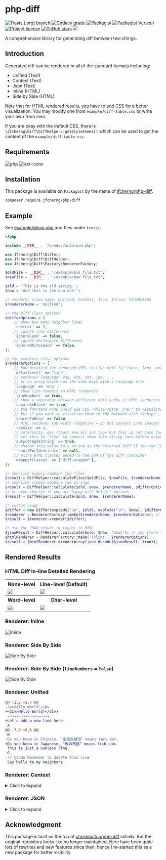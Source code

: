 # php-diff

<a href="https://travis-ci.org/jfcherng/php-diff"><img alt="Travis (.org) branch" src="https://img.shields.io/travis/jfcherng/php-diff/v6?style=flat-square"></a>
<a href="https://app.codacy.com/project/jfcherng/php-diff/dashboard"><img alt="Codacy grade" src="https://img.shields.io/codacy/grade/3a7a07d2ed67434e8e8582ea4ec9867b/v6?style=flat-square"></a>
<a href="https://packagist.org/packages/jfcherng/php-diff"><img alt="Packagist" src="https://img.shields.io/packagist/dt/jfcherng/php-diff?style=flat-square"></a>
<a href="https://packagist.org/packages/jfcherng/php-diff"><img alt="Packagist Version" src="https://img.shields.io/packagist/v/jfcherng/php-diff?style=flat-square"></a>
<a href="https://github.com/jfcherng/php-diff/blob/v6/LICENSE"><img alt="Project license" src="https://img.shields.io/github/license/jfcherng/php-diff?style=flat-square"></a>
<a href="https://github.com/jfcherng/php-diff/stargazers"><img alt="GitHub stars" src="https://img.shields.io/github/stars/jfcherng/php-diff?style=flat-square&logo=github"></a>
<a href="https://www.paypal.me/jfcherng/5usd" title="Donate to this project using Paypal"><img src="https://img.shields.io/badge/paypal-donate-blue.svg?style=flat-square&logo=paypal" /></a>

A comprehensive library for generating diff between two strings.


## Introduction

Generated diff can be rendered in all of the standard formats including:

- Unified (Text)
- Context (Text)
- Json (Text)
- Inline (HTML)
- Side by Side (HTML)

Note that for HTML rendered results, you have to add CSS for a better visualization.
You may modify one from `example/diff-table.css` or write your own from zero.

If you are okay with the default CSS, there is `\Jfcherng\Diff\DiffHelper::getStyleSheet()`
which can be used to get the content of the `example/diff-table.css`.


## Requirements

![php](https://img.shields.io/badge/php-%5E7.1.3-blue?style=flat-square)
![ext-iconv](https://img.shields.io/badge/ext-iconv-brightgreen?style=flat-square)


## Installation

This package is available on `Packagist` by the name of [jfcherng/php-diff](https://packagist.org/packages/jfcherng/php-diff).

```bash
composer require jfcherng/php-diff
```


## Example

See [example/demo.php](https://github.com/jfcherng/php-diff/blob/v6/example/demo.php) and files under `tests/`.

```php
<?php

include __DIR__ . '/vendor/autoload.php';

use Jfcherng\Diff\Differ;
use Jfcherng\Diff\DiffHelper;
use Jfcherng\Diff\Factory\RendererFactory;

$oldFile = __DIR__ . '/example/old_file.txt';
$newFile = __DIR__ . '/example/new_file.txt';

$old = 'This is the old string.';
$new = 'And this is the new one.';

// renderer class name: Unified, Context, Json, Inline, SideBySide
$rendererName = 'Unified';

// the Diff class options
$differOptions = [
    // show how many neighbor lines
    'context' => 3,
    // ignore case difference
    'ignoreCase' => false,
    // ignore whitespace difference
    'ignoreWhitespace' => false,
];

// the renderer class options
$rendererOptions = [
    // how detailed the rendered HTML in-line diff is? (none, line, word, char)
    'detailLevel' => 'line',
    // renderer language: eng, cht, chs, jpn, ...
    // or an array which has the same keys with a language file
    'language' => 'eng',
    // show line numbers in HTML renderers
    'lineNumbers' => true,
    // show a separator between different diff hunks in HTML renderers
    'separateBlock' => true,
    // the frontend HTML could use CSS "white-space: pre;" to visualize consecutive whitespaces
    // but if you want to visualize them in the backend with "&nbsp;", you can set this to true
    'spacesToNbsp' => false,
    // HTML renderer tab width (negative = do not convert into spaces)
    'tabSize' => 4,
    // internally, ops (tags) are all int type but this is not good for human reading.
    // set this to "true" to convert them into string form before outputting.
    'outputTagAsString' => true,
    // change this value to a string as the returned diff if the two input strings are identical
    'resultForIdenticals' => null,
    // extra HTML classes added to the DOM of the diff container
    'wrapperClasses' => ['diff-wrapper'],
];

// one-line simply compare two files
$result = DiffHelper::calculateFiles($oldFile, $newFile, $rendererName, $differOptions, $rendererOptions);
// one-line simply compare two strings
$result = DiffHelper::calculate($old, $new, $rendererName, $differOptions, $rendererOptions);
// or even shorter if you are happy with default options
$result = DiffHelper::calculate($old, $new, $rendererName);

// custom usage
$differ = new Differ(explode("\n", $old), explode("\n", $new), $differOptions);
$renderer = RendererFactory::make($rendererName, $rendererOptions); // or your own renderer object
$result = $renderer->render($differ);

// use the JSON result to render in HTML
$jsonResult = DiffHelper::calculate($old, $new, 'Json'); // may store the JSON result in your database
$htmlRenderer = RendererFactory::make('Inline', $rendererOptions);
$result = $htmlRenderer->renderArray(json_decode($jsonResult, true));
```


## Rendered Results


### HTML Diff In-line Detailed Rendering

<table>
  <tr>
    <th>None-level</th>
    <th>Line-level (Default)</th>
  </tr>
  <tr>
    <td><img src="https://raw.githubusercontent.com/jfcherng/php-diff/v6/example/images/inline-none-level-diff.png"></td>
    <td><img src="https://raw.githubusercontent.com/jfcherng/php-diff/v6/example/images/inline-line-level-diff.png"></td>
  </tr>
  <tr>
    <th>Word-level</th>
    <th>Char-level</th>
  </tr>
  <tr>
    <td><img src="https://raw.githubusercontent.com/jfcherng/php-diff/v6/example/images/inline-word-level-diff.png"></td>
    <td><img src="https://raw.githubusercontent.com/jfcherng/php-diff/v6/example/images/inline-char-level-diff.png"></td>
  </tr>
</table>


### Renderer: Inline

![Inline](https://raw.githubusercontent.com/jfcherng/php-diff/v6/example/images/inline-renderer.png)


### Renderer: Side By Side

![Side By Side](https://raw.githubusercontent.com/jfcherng/php-diff/v6/example/images/side-by-side-renderer.png)


### Renderer: Side By Side (`lineNumbers` = `false`)

![Side By Side](https://raw.githubusercontent.com/jfcherng/php-diff/v6/example/images/side-by-side-renderer-no-line-numbers.png)


### Renderer: Unified

```diff
@@ -1,3 +1,4 @@
-<p>Hello World!</p>
+<div>Hello World!</div>
 ~~~~~~~~~~~~~~~~~~~
+Let's add a new line here.
 X
@@ -7,6 +8,5 @@
 N
-Do you know in Chinese, "金槍魚罐頭" means tuna can.
+Do you know in Japanese, "魚の缶詰" means fish can.
 This is just a useless line.
 G
-// @todo Remember to delete this line
 Say hello to my neighbors.
```


### Renderer: Context

<details><summary>Click to expand</summary>

```
***************
*** 1,3 ****
! <p>Hello World!</p>
  ~~~~~~~~~~~~~~~~~~~
  X
--- 1,4 ----
! <div>Hello World!</div>
  ~~~~~~~~~~~~~~~~~~~
+ Let's add a new line here.
  X
***************
*** 7,12 ****
  N
! Do you know in Chinese, "金槍魚罐頭" means tuna can.
  This is just a useless line.
  G
- // @todo Remember to delete this line
  Say hello to my neighbors.
--- 8,12 ----
  N
! Do you know in Japanese, "魚の缶詰" means fish can.
  This is just a useless line.
  G
  Say hello to my neighbors.
```

</details>


### Renderer: JSON

<details><summary>Click to expand</summary>

```json
[
    [
        {
            "tag": 8,
            "old": {
                "offset": 0,
                "lines": [
                    "&lt;<del>p&gt;Hello World!&lt;/p</del>&gt;"
                ]
            },
            "new": {
                "offset": 0,
                "lines": [
                    "&lt;<ins>div&gt;Hello World!&lt;/div</ins>&gt;"
                ]
            }
        },
        {
            "tag": 1,
            "old": {
                "offset": 1,
                "lines": [
                    "~~~~~~~~~~~~~~~~~~~"
                ]
            },
            "new": {
                "offset": 1,
                "lines": [
                    "~~~~~~~~~~~~~~~~~~~"
                ]
            }
        },
        {
            "tag": 4,
            "old": {
                "offset": 2,
                "lines": []
            },
            "new": {
                "offset": 2,
                "lines": [
                    "Let's add a new line here."
                ]
            }
        },
        {
            "tag": 1,
            "old": {
                "offset": 2,
                "lines": [
                    "X"
                ]
            },
            "new": {
                "offset": 3,
                "lines": [
                    "X"
                ]
            }
        }
    ],
    [
        {
            "tag": 1,
            "old": {
                "offset": 6,
                "lines": [
                    "N"
                ]
            },
            "new": {
                "offset": 7,
                "lines": [
                    "N"
                ]
            }
        },
        {
            "tag": 8,
            "old": {
                "offset": 7,
                "lines": [
                    "Do you know in <del>Chinese, \"金槍魚罐頭\" means tuna</del> can."
                ]
            },
            "new": {
                "offset": 8,
                "lines": [
                    "Do you know in <ins>Japanese, \"魚の缶詰\" means fish</ins> can."
                ]
            }
        },
        {
            "tag": 1,
            "old": {
                "offset": 8,
                "lines": [
                    "This is just a useless line.",
                    "G"
                ]
            },
            "new": {
                "offset": 9,
                "lines": [
                    "This is just a useless line.",
                    "G"
                ]
            }
        },
        {
            "tag": 2,
            "old": {
                "offset": 10,
                "lines": [
                    "// @todo Remember to delete this line"
                ]
            },
            "new": {
                "offset": 11,
                "lines": []
            }
        },
        {
            "tag": 1,
            "old": {
                "offset": 11,
                "lines": [
                    "Say hello to my neighbors."
                ]
            },
            "new": {
                "offset": 11,
                "lines": [
                    "Say hello to my neighbors."
                ]
            }
        }
    ]
]
```

</details>


## Acknowledgment

This package is built on the top of [chrisboulton/php-diff](https://github.com/chrisboulton/php-diff) initially.
But the original repository looks like no longer maintained.
Here have been quite lots of rewrites and new features since then, hence I re-started this as a new package for better visibility.
